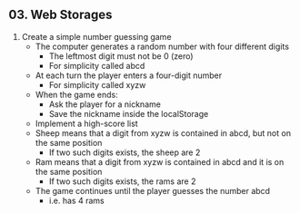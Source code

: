 ## 03. Web Storages

1. Create a simple number guessing game
	* The computer generates a random number with four different digits
		* The leftmost digit must not be 0 (zero)
		* For simplicity called abcd
	* At each turn the player enters a four-digit number
		* For simplicity called xyzw
	* When the game ends:
		* Ask the player for a nickname
		* Save the nickname inside the localStorage
	* Implement a high-score list
	* Sheep means that a digit from xyzw is contained in abcd, but not on the same position
		* If two such digits exists, the sheep are 2
	* Ram means that a digit from xyzw is contained in abcd and it is on the same position
		* If two such digits exists, the rams are 2
	* The game continues until the player guesses the number abcd
		* i.e. has 4 rams
